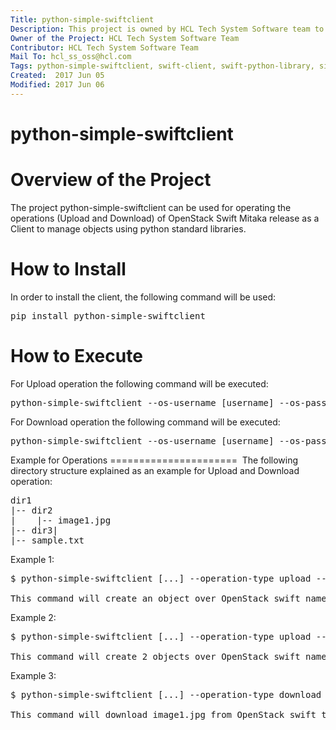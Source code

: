 ```yaml
---
Title: python-simple-swiftclient
Description: This project is owned by HCL Tech System Software team to provide the simple swift client to support the object upload and download operation over OpenStack Swift.
Owner of the Project: HCL Tech System Software Team
Contributor: HCL Tech System Software Team
Mail To: hcl_ss_oss@hcl.com
Tags: python-simple-swiftclient, swift-client, swift-python-library, simple-swiftclient.
Created:  2017 Jun 05
Modified: 2017 Jun 06
---
```


python-simple-swiftclient 
=========================

Overview of the Project
=======================
The project python-simple-swiftclient can be used for operating the operations (Upload and Download) of OpenStack Swift Mitaka release as a Client to manage objects using python standard libraries.

How to Install
==============
In order to install the client, the following command will be used:<pre>pip install python-simple-swiftclient </pre>

How to Execute
==============
For Upload operation the following command will be executed:
<pre>
python-simple-swiftclient --os-username [username] --os-password [password] --os-project-name [project name] --os-auth-url [http://yourhost:35357/v3] --os-user-domain-name [user domain name] --os-project-domain-name [project domain name] --os-storage-url [http://yourhost:8080/v1/AUTH_tenant_id] --operation-type upload --container [container name] --upload-path [Upload path of File or Directory]
</pre>

For Download operation the following command will be executed:
<pre>
python-simple-swiftclient --os-username [username] --os-password [password] --os-project-name [project name] --os-auth-url [http://yourhost:35357/v3] --os-user-domain-name [user domain name] --os-project-domain-name [project domain name] --os-storage-url [http://yourhost:8080/v1/AUTH_tenant_id] --operation-type download --container [container name] --object [Name of the object to be downloaded] --download-path [Download path of File] 
</pre>

Example for Operations
======================  
The following directory structure explained as an example for Upload and Download operation: 
<pre>
dir1
|-- dir2
|    |-- image1.jpg 
|-- dir3|    
|-- sample.txt 
</pre>

Example 1:
<pre>
$ python-simple-swiftclient [...] --operation-type upload --container [container name] --upload-path dir1/dir2/image1.jpg 

This command will create an object over OpenStack swift named as **dir1/dir2/image1.jpg**
</pre>

Example 2:
<pre>
$ python-simple-swiftclient [...] --operation-type upload --container [container name] --upload-path dir1/ 

This command will create 2 objects over OpenStack swift named as **dir1/dir2/image1.jpg** and **dir1/dir3/sample.txt**
</pre>

Example 3:
<pre>
$ python-simple-swiftclient [...] --operation-type download --container [container name] --object dir1/dir2/image1.jpg --download-path /home/admin/download

This command will download image1.jpg from OpenStack swift to /home/admin/download
</pre>
